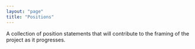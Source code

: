 ```yaml
---
layout: "page"
title: "Positions"
---
```


A collection of position statements that will contribute to the framing of the project as it progresses.

